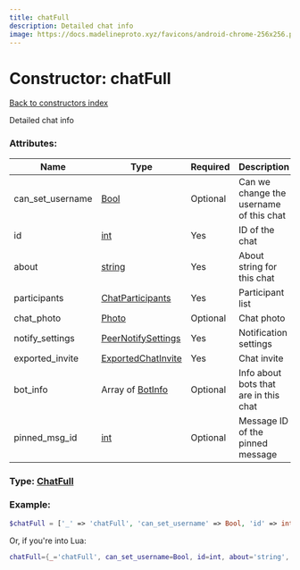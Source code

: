 ```yaml
---
title: chatFull
description: Detailed chat info
image: https://docs.madelineproto.xyz/favicons/android-chrome-256x256.png
---
```

# Constructor: chatFull  
[Back to constructors index](index.md)



Detailed chat info

### Attributes:

| Name     |    Type       | Required | Description |
|----------|---------------|----------|-------------|
|can\_set\_username|[Bool](../types/Bool.md) | Optional|Can we change the username of this chat|
|id|[int](../types/int.md) | Yes|ID of the chat|
|about|[string](../types/string.md) | Yes|About string for this chat|
|participants|[ChatParticipants](../types/ChatParticipants.md) | Yes|Participant list|
|chat\_photo|[Photo](../types/Photo.md) | Optional|Chat photo|
|notify\_settings|[PeerNotifySettings](../types/PeerNotifySettings.md) | Yes|Notification settings|
|exported\_invite|[ExportedChatInvite](../types/ExportedChatInvite.md) | Yes|Chat invite|
|bot\_info|Array of [BotInfo](../types/BotInfo.md) | Optional|Info about bots that are in this chat|
|pinned\_msg\_id|[int](../types/int.md) | Optional|Message ID of the pinned message|



### Type: [ChatFull](../types/ChatFull.md)


### Example:

```php
$chatFull = ['_' => 'chatFull', 'can_set_username' => Bool, 'id' => int, 'about' => 'string', 'participants' => ChatParticipants, 'chat_photo' => Photo, 'notify_settings' => PeerNotifySettings, 'exported_invite' => ExportedChatInvite, 'bot_info' => [BotInfo, BotInfo], 'pinned_msg_id' => int];
```  


Or, if you're into Lua:

```lua
chatFull={_='chatFull', can_set_username=Bool, id=int, about='string', participants=ChatParticipants, chat_photo=Photo, notify_settings=PeerNotifySettings, exported_invite=ExportedChatInvite, bot_info={BotInfo}, pinned_msg_id=int}

```


